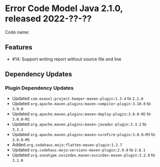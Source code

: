 # Error Code Model Java 2.1.0, released 2022-??-??

Code name:

## Features

* #14: Support writing report without source file and line

## Dependency Updates

### Plugin Dependency Updates

* Updated `com.exasol:project-keeper-maven-plugin:1.3.4` to `2.2.0`
* Updated `org.apache.maven.plugins:maven-compiler-plugin:3.10.0` to `3.9.0`
* Updated `org.apache.maven.plugins:maven-deploy-plugin:3.0.0-M2` to `3.0.0-M1`
* Updated `org.apache.maven.plugins:maven-javadoc-plugin:3.3.2` to `3.3.1`
* Updated `org.apache.maven.plugins:maven-surefire-plugin:3.0.0-M3` to `3.0.0-M5`
* Added `org.codehaus.mojo:flatten-maven-plugin:1.2.7`
* Updated `org.codehaus.mojo:versions-maven-plugin:2.9.0` to `2.8.1`
* Updated `org.sonatype.ossindex.maven:ossindex-maven-plugin:3.2.0` to `3.1.0`

